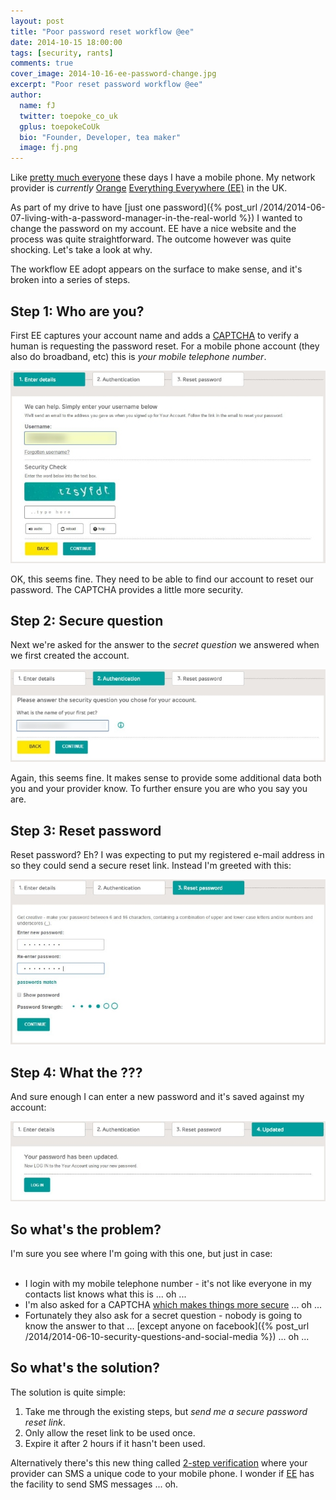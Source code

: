 ```yaml
---
layout: post
title: "Poor password reset workflow @ee"
date: 2014-10-15 18:00:00
tags: [security, rants]
comments: true
cover_image: 2014-10-16-ee-password-change.jpg
excerpt: "Poor reset password workflow @ee"
author:
  name: fJ
  twitter: toepoke_co_uk
  gplus: toepokeCoUk
  bio: "Founder, Developer, tea maker"
  image: fj.png
---
```


Like [pretty much everyone](http://www.rferl.org/content/report-says-75-percent-of-worlds-population-have-mobile-phones/24648234.html) these days I have a mobile phone. My network provider is _currently_  <span class="strike">[Orange](http://ee.co.uk/orange/)</span> [Everything Everywhere (EE)](http://ee.co.uk/) in the UK.

As part of my drive to have [just one password]({% post_url /2014/2014-06-07-living-with-a-password-manager-in-the-real-world %}) I wanted to change the password on my account. EE have a nice website and the process was quite straightforward. The outcome however was quite shocking.  Let's take a look at why.

The workflow EE adopt appears on the surface to make sense, and it's broken into a series of steps.  

## Step 1: Who are you?

First EE captures your account name and adds a [CAPTCHA](http://www.captcha.net/) to verify a human is requesting the password reset.  For a mobile phone account (they also do broadband, etc) this is _your mobile telephone number_.

<img src="/images/posts/2014/2014-10-16-step-1.jpg" alt="username capture" title="username capture" />

OK, this seems fine.  They need to be able to find our account to reset our password.  The CAPTCHA provides a little more security.

## Step 2: Secure question
Next we're asked for the answer to the _secret question_ we answered when we first created the account.

<img src="/images/posts/2014/2014-10-16-step-2.jpg" alt="security question capture" title="security question capture" />

Again, this seems fine. It makes sense to provide some additional data both you and your provider know.  To further ensure you are who you say you are.

## Step 3: Reset password
Reset password? Eh? I was expecting to put my registered e-mail address in so they could send a secure reset link. Instead I'm greeted with this:

<img src="/images/posts/2014/2014-10-16-step-3.jpg" alt="new password capture" title="new password capture" />

## Step 4: __What the ???__

And sure enough I can enter a new password and it's saved against my account:

<img src="/images/posts/2014/2014-10-16-step-4.jpg" alt="password change confirmation" title="password change confirmation" />

## So what's the problem?
I'm sure you see where I'm going with this one, but just in case:<br/><br/>
- I login with my mobile telephone number - it's not like everyone in my contacts list knows what this is ... oh ...<br/>
- I'm also asked for a CAPTCHA [which makes things more secure](https://captcha.com/articles/can-captcha-be-broken.html) ... oh ...<br/>
- Fortunately they also ask for a secret question - nobody is going to know the answer to that ... [except anyone on facebook]({% post_url /2014/2014-06-10-security-questions-and-social-media %}) ... oh ...<br/>

## So what's the solution?
The solution is quite simple:<br/>
1. Take me through the existing steps, but _send me a secure password reset link_.  <br/>
2. Only allow the reset link to be used once.<br/>
3. Expire it after 2 hours if it hasn't been used.<br/>

Alternatively there's this new thing called [2-step verification](https://www.google.com/landing/2step/) where your provider can SMS a unique code to your mobile phone.  I wonder if [EE](http://ee.co.uk/) has the facility to send SMS messages ... oh.
